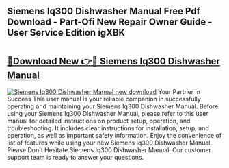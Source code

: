 ## Siemens Iq300 Dishwasher Manual Free Pdf Download - Part-Ofi New Repair Owner Guide - User Service Edition igXBK

# <h2><a href="http://cf11175.oget.top/?id=Siemens+Iq300+Dishwasher+Manual">🔗Download New 👉🔴 Siemens Iq300 Dishwasher Manual</a></h2>

[![Siemens Iq300 Dishwasher Manual new download](https://i.imgur.com/5g1atiW.png)](http://cf11175.oget.top/?id=Siemens+Iq300+Dishwasher+Manual)
Your Partner in Success This user manual is your reliable companion in successfully operating and maintaining your Siemens Iq300 Dishwasher Manual. Before using your Siemens Iq300 Dishwasher Manual, please refer to this user manual for detailed instructions on product setup, operation, and troubleshooting. It includes clear instructions for installation, setup, and operation, as well as important safety information. Enjoy the convenience of list of features while using your new Siemens Iq300 Dishwasher Manual. Please Don't Hesitate Siemens Iq300 Dishwasher Manual. Our customer support team is ready to answer your questions.
